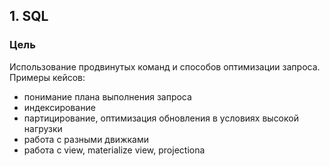 ## 1. SQL
### Цель
Использование продвинутых команд и способов оптимизации запроса. Примеры кейсов:
- понимание плана выполнения запроса
- индексирование
- партицирование, оптимизация обновления в условиях высокой нагрузки
- работа с разными движками
- работа с view, materialize view, projectionа